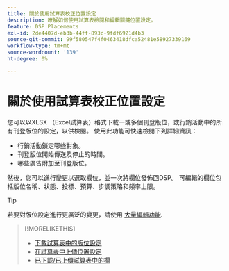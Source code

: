 ```yaml
---
title: 關於使用試算表校正位置設定
description: 瞭解如何使用試算表檢閱和編輯關鍵位置設定。
feature: DSP Placements
exl-id: 2de4407d-eb3b-44ff-893c-9fdf6921d4b3
source-git-commit: 99f580547f4f0463418dfca52481e58927339169
workflow-type: tm+mt
source-wordcount: '139'
ht-degree: 0%

---
```


# 關於使用試算表校正位置設定

您可以以XLSX （Excel試算表）格式下載一或多個刊登版位，或行銷活動中的所有刊登版位的設定，以供檢閱。 使用此功能可快速檢閱下列詳細資訊：

* 行銷活動鎖定哪些對象。
* 刊登版位開始傳送及停止的時間。
* 哪些廣告附加至刊登版位。

然後，您可以進行變更以選取欄位，並一次將欄位發佈回DSP。 可編輯的欄位包括版位名稱、狀態、投標、預算、步調策略和頻率上限。

>[!TIP]
>
>若要對版位設定進行更廣泛的變更，請使用 [大量編輯功能](/help/dsp/campaign-management/placements/placement-edit.md).

>[!MORELIKETHIS]
>
>* [下載試算表中的版位設定](qa-sheet-download.md)
>* [在試算表中上傳位置設定](qa-sheet-upload.md)
>* [已下載/已上傳試算表中的欄](qa-sheet-columns.md)
